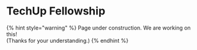 # TechUp Fellowship

{% hint style="warning" %}
Page under construction. We are working on this!\
(Thanks for your understanding.)
{% endhint %}


